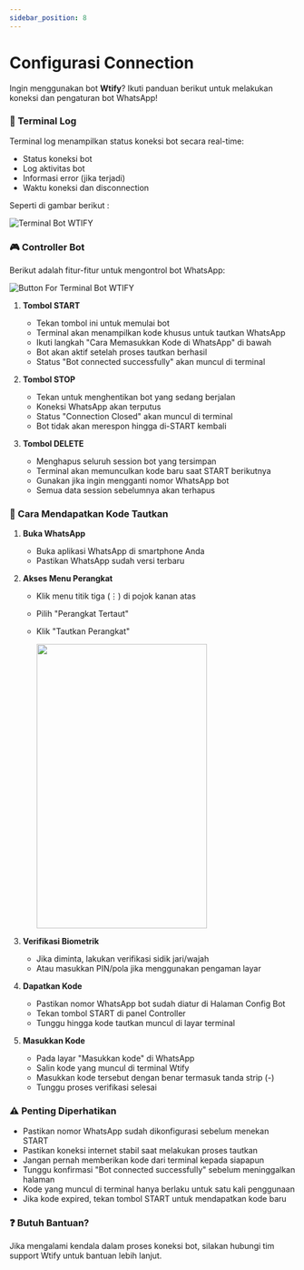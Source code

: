 ```yaml
---
sidebar_position: 8
---
```


# Configurasi Connection

Ingin menggunakan bot **Wtify**? Ikuti panduan berikut untuk melakukan koneksi dan pengaturan bot WhatsApp!

### 📱 Terminal Log

Terminal log menampilkan status koneksi bot secara real-time:

- Status koneksi bot
- Log aktivitas bot
- Informasi error (jika terjadi)
- Waktu koneksi dan disconnection

Seperti di gambar berikut :

![Terminal Bot WTIFY](https://i.ibb.co.com/Mkx8c5cB/Screenshot-2025-02-10-072408.png)

### 🎮 Controller Bot

Berikut adalah fitur-fitur untuk mengontrol bot WhatsApp:

![Button For Terminal Bot WTIFY](https://i.ibb.co.com/8n7z1WJM/Screenshot-2025-02-10-072414.png)

1. **Tombol START**

   - Tekan tombol ini untuk memulai bot
   - Terminal akan menampilkan kode khusus untuk tautkan WhatsApp
   - Ikuti langkah "Cara Memasukkan Kode di WhatsApp" di bawah
   - Bot akan aktif setelah proses tautkan berhasil
   - Status "Bot connected successfully" akan muncul di terminal

2. **Tombol STOP**

   - Tekan untuk menghentikan bot yang sedang berjalan
   - Koneksi WhatsApp akan terputus
   - Status "Connection Closed" akan muncul di terminal
   - Bot tidak akan merespon hingga di-START kembali

3. **Tombol DELETE**

   - Menghapus seluruh session bot yang tersimpan
   - Terminal akan memunculkan kode baru saat START berikutnya
   - Gunakan jika ingin mengganti nomor WhatsApp bot
   - Semua data session sebelumnya akan terhapus

### 📲 Cara Mendapatkan Kode Tautkan

1. **Buka WhatsApp**

   - Buka aplikasi WhatsApp di smartphone Anda
   - Pastikan WhatsApp sudah versi terbaru

2. **Akses Menu Perangkat**

   - Klik menu titik tiga (⋮) di pojok kanan atas
   - Pilih "Perangkat Tertaut"
   - Klik "Tautkan Perangkat"

     <img src="https://i.ibb.co/JwnyzgyG/20250210-075427.png" width="300" height="500" />

3. **Verifikasi Biometrik**

   - Jika diminta, lakukan verifikasi sidik jari/wajah
   - Atau masukkan PIN/pola jika menggunakan pengaman layar

4. **Dapatkan Kode**

   - Pastikan nomor WhatsApp bot sudah diatur di Halaman Config Bot
   - Tekan tombol START di panel Controller
   - Tunggu hingga kode tautkan muncul di layar terminal

5. **Masukkan Kode**

   - Pada layar "Masukkan kode" di WhatsApp
   - Salin kode yang muncul di terminal Wtify
   - Masukkan kode tersebut dengan benar termasuk tanda strip (-)
   - Tunggu proses verifikasi selesai

### ⚠️ Penting Diperhatikan

- Pastikan nomor WhatsApp sudah dikonfigurasi sebelum menekan START
- Pastikan koneksi internet stabil saat melakukan proses tautkan
- Jangan pernah memberikan kode dari terminal kepada siapapun
- Tunggu konfirmasi "Bot connected successfully" sebelum meninggalkan halaman
- Kode yang muncul di terminal hanya berlaku untuk satu kali penggunaan
- Jika kode expired, tekan tombol START untuk mendapatkan kode baru

### ❓ Butuh Bantuan?

Jika mengalami kendala dalam proses koneksi bot, silakan hubungi tim support Wtify untuk bantuan lebih lanjut.
